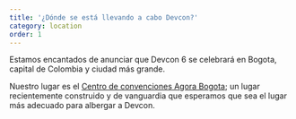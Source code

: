 ```yaml
---
title: '¿Dónde se está llevando a cabo Devcon?'
category: location
order: 1
---
```


Estamos encantados de anunciar que Devcon 6 se celebrará en Bogota, capital de Colombia y ciudad más grande.

Nuestro lugar es el [Centro de convenciones Agora Bogota](https://goo.gl/maps/Ee3dz2XbQfbNKeR36); un lugar recientemente construido y de vanguardia que esperamos que sea el lugar más adecuado para albergar a Devcon.
